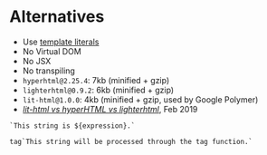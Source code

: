 # Alternatives

- Use [template literals](https://developer.mozilla.org/en-US/docs/Web/JavaScript/Reference/Template_literals)
- No Virtual DOM
- No JSX
- No transpiling
- `hyperhtml@2.25.4`: 7kb (minified + gzip)
- `lighterhtml@0.9.2`: 6kb (minified + gzip)
- `lit-html@1.0.0`: 4kb (minified + gzip, used by Google Polymer)
- [*lit-html vs hyperHTML vs lighterhtml*](https://medium.com/@WebReflection/lit-html-vs-hyperhtml-vs-lighterhtml-c084abfe1285), Feb 2019

```
`This string is ${expression}.`

tag`This string will be processed through the tag function.`
```
